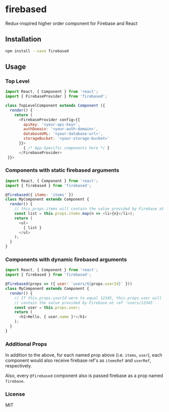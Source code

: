 firebased
============
Redux-inspired higher order component for Firebase and React

## Installation
```sh
npm install --save firebased
```

## Usage

### Top Level
```js
import React, { Component } from 'react';
import { FirebaseProvider } from 'firebased';

class TopLevelComponent extends Component ({
  render() {
    return (
      <FirebaseProvider config={{
        apiKey: '<your-api-key>',
        authDomain: '<your-auth-domain>',
        databaseURL: '<your-database-url>',
        storageBucket: '<your-storage-bucket>'
      }}>
        { /* App-Specific components here */ }
      </FirebaseProvider>
 }}>
```

### Components with static firebased arguments
```js
import React, { Component } from 'react';
import { firebased } from 'firebased';

@firebased({ items: 'items' })
class MyComponent extends Component {
  render() {
    // this.props.items will contain the value provided by Firebase at ref 'items'
    const list = this.props.items.map(n => <li>{n}</li>);
    return (
      <ul>
        { list }
      </ul>
    );
  }
}
```

### Components with dynamic firebased arguments
```js
import React, { Component } from 'react';
import { firebased } from 'firebased';

@firebased(props => ({ user: `users/${props.userId}` }))
class MyComponent extends Component {
  render() {
    // If this.props.userId were to equal 12345, this.props.user will
    // contain the value provided by Firebase at ref 'users/12345'.
    const user = this.props.user;
    return (
      <h1>Hello, { user.name }!</h1>
    );
  }
}
```

### Additional Props
In addition to the above, for each named prop above (i.e. `items`, `user`), each
component would also receive firebase ref's as `itemsRef` and `userRef`, respectively.

Also, every `@firebased` component also is passed firebase as a prop named `firebase`.

### License
MIT
